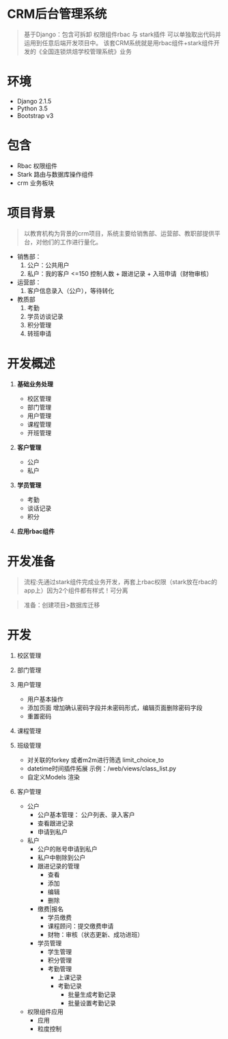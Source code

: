 # CRM后台管理系统
> 基于Django：包含可拆卸 权限组件rbac 与 stark插件 可以单独取出代码并运用到任意后端开发项目中。 该套CRM系统就是用rbac组件+stark组件开发的《全国连锁烘焙学校管理系统》业务


# 环境
- Django 2.1.5
- Python 3.5
- Bootstrap v3

# 包含
- Rbac 权限组件
- Stark 路由与数据库操作组件
- crm 业务板块

# 项目背景
> 以教育机构为背景的crm项目，系统主要给销售部、运营部、教职部提供平台，对他们的工作进行量化。
- 销售部：
    1. 公户：公共用户
    2. 私户：我的客户 <=150 控制人数 + 跟进记录 + 入班申请（财物审核）
- 运营部：
    1. 客户信息录入（公户），等待转化
- 教质部
    1. 考勤
    2. 学员访谈记录
    3. 积分管理
    4. 转班申请
    
# 开发概述
1. **基础业务处理**
    - 校区管理
    - 部门管理
    - 用户管理
    - 课程管理
    - 开班管理

2. **客户管理**
    - 公户
    - 私户

3. **学员管理**
    - 考勤
    - 谈话记录
    - 积分
    
4. **应用rbac组件**


# 开发准备
> 流程:先通过stark组件完成业务开发，再套上rbac权限（stark放在rbac的app上）因为2个组件都有样式！可分离

> 准备：创建项目>数据库迁移

# 开发
1. 校区管理
2. 部门管理
3. 用户管理
    - 用户基本操作
    - 添加页面 增加确认密码字段并未密码形式，编辑页面删除密码字段
    - 重置密码
4. 课程管理
5. 班级管理
    - 对关联的forkey 或者m2m进行筛选  limit_choice_to
    - datetime时间插件拓展 示例：/web/views/class_list.py
    - 自定义Models 渲染
6. 客户管理

    - 公户
        - 公户基本管理： 公户列表、录入客户
        - 查看跟进记录
        - 申请到私户
    - 私户
        - 公户的账号申请到私户
        - 私户中剔除到公户
        - 跟进记录的管理
            - 查看  
            - 添加
            - 编辑
            - 删除
        - 缴费|报名
            - 学员缴费
            - 课程顾问：提交缴费申请
            - 财物：审核（状态更新、成功进班）
        - 学员管理
            - 学生管理
            - 积分管理
            - 考勤管理
                - 上课记录
                - 考勤记录
                    - 批量生成考勤记录
                    - 批量设置考勤记录
    - 权限组件应用
        - 应用
        - 粒度控制
        
